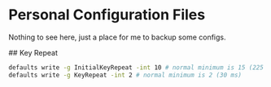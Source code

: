 # Personal Configuration Files

Nothing to see here, just a place for me to backup some configs.

## Key Repeat

```bash
defaults write -g InitialKeyRepeat -int 10 # normal minimum is 15 (225 ms)
defaults write -g KeyRepeat -int 2 # normal minimum is 2 (30 ms)
```
